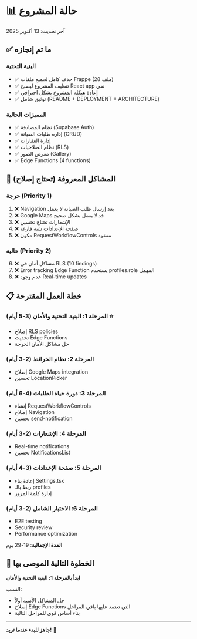 # 📊 حالة المشروع

آخر تحديث: 13 أكتوبر 2025

## ✅ ما تم إنجازه

### البنية التحتية
- ✅ حذف كامل لجميع ملفات Frappe (28 ملف)
- ✅ تنظيف المشروع ليصبح React app نقي
- ✅ إعادة هيكلة المشروع بشكل احترافي
- ✅ توثيق شامل (README + DEPLOYMENT + ARCHITECTURE)

### المميزات الحالية
- ✅ نظام المصادقة (Supabase Auth)
- ✅ إدارة طلبات الصيانة (CRUD)
- ✅ إدارة العقارات
- ✅ نظام الصلاحيات (RLS)
- ✅ معرض الصور (Gallery)
- ✅ Edge Functions (4 functions)

## 🚧 المشاكل المعروفة (تحتاج إصلاح)

### حرجة (Priority 1)
1. ❌ Navigation بعد إرسال طلب الصيانة لا يعمل
2. ❌ Google Maps قد لا يعمل بشكل صحيح
3. ❌ الإشعارات تحتاج تحسين
4. ❌ صفحة الإعدادات شبه فارغة
5. ❌ مكون RequestWorkflowControls مفقود

### عالية (Priority 2)
6. ❌ مشاكل أمان في RLS (10 findings)
7. ❌ Error tracking Edge Function يستخدم profiles.role المهمل
8. ❌ عدم وجود Real-time updates

## 📋 خطة العمل المقترحة

### المرحلة 1: البنية التحتية والأمان (3-5 أيام) ⭐
- إصلاح RLS policies
- تحديث Edge Functions
- حل مشاكل الأمان الحرجة

### المرحلة 2: نظام الخرائط (2-3 أيام)
- إصلاح Google Maps integration
- تحسين LocationPicker

### المرحلة 3: دورة حياة الطلبات (4-6 أيام)
- إنشاء RequestWorkflowControls
- إصلاح Navigation
- تحسين send-notification

### المرحلة 4: الإشعارات (2-3 أيام)
- Real-time notifications
- تحسين NotificationsList

### المرحلة 5: صفحة الإعدادات (3-4 أيام)
- إعادة بناء Settings.tsx
- ربط بالـ profiles
- إدارة كلمة المرور

### المرحلة 6: الاختبار الشامل (2-3 أيام)
- E2E testing
- Security review
- Performance optimization

**المدة الإجمالية**: 19-29 يوم

## 🎯 الخطوة التالية الموصى بها

**ابدأ بالمرحلة 1: البنية التحتية والأمان**

السبب:
- حل المشاكل الأمنية أولاً
- إصلاح Edge Functions التي تعتمد عليها باقي المراحل
- بناء أساس قوي للمراحل التالية

---

**جاهز للبدء عندما تريد!** 🚀

